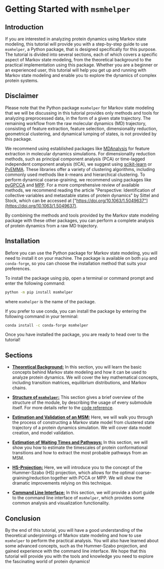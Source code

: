 # Getting Started with `msmhelper`

## Introduction
If you are interested in analyzing protein dynamics using Markov state modeling, this tutorial will provide you with a step-by-step guide to use `msmhelper`, a Python package, that is designed specifically for this purpose. The tutorial is divided into several sections, each of which covers a specific aspect of Markov state modeling, from the theoretical background to the practical implementation using this package. Whether you are a beginner or an experienced user, this tutorial will help you get up and running with Markov state modeling and enable you to explore the dynamics of complex protein systems.


## Disclaimer
Please note that the Python package `msmhelper` for Markov state modeling that we will be discussing in this tutorial provides only methods and tools for analyzing preprocessed data, in the form of a given state trajectory. The remaining workflow from the raw molecular dynamics (MD) trajectory, consisting of feature extraction, feature selection, dimensionality reduction, geometrical clustering, and dynamical lumping of states, is not provided by this package.

We recommend using established packages like [MDAnalysis](https://www.mdanalysis.org/) for feature extraction in molecular dynamics simulations. For dimensionality reduction methods, such as principal component analysis (PCA) or time-lagged independent component analysis (tICA), we suggest using [scikit-learn](https://scikit-learn.org/stable/) or [PyEMMA](http://emma-project.org/latest/). These libraries offer a variety of clustering algorithms, including commonly used methods like $k$-means and hierarchical clustering. To perform dynamical coarse-graining, we recommend using packages like [pyGPCCA](https://pygpcca.readthedocs.io/) and [MPP](https://moldyn.github.io/Clustering). For a more comprehensive review of available methods, we recommend reading the article "Perspective: Identification of collective variables and metastable states of protein dynamics" by Sittel and Stock, which can be accessed at ["https://doi.org/10.1063/1.5049637"](https://doi.org/10.1063/1.5049637).

By combining the methods and tools provided by the Markov state modeling package with these other packages, you can perform a complete analysis of protein dynamics from a raw MD trajectory.

## Installation
Before you can use the Python package for Markov state modeling, you will need to install it on your machine. The package is available on both `pip` and `conda-forge`, so you can choose the installation method that suits your preferences.

To install the package using pip, open a terminal or command prompt and enter the following command:

```bash
python -m pip install msmhelper
```

where `msmhelper` is the name of the package.

If you prefer to use conda, you can install the package by entering the following command in your terminal:

```bash
conda install -c conda-forge msmhelper
```

Once you have installed the package, you are ready to head over to the tutorial!

## Sections
- [**Theoretical Background:**](theory) In this section, you will learn the basic concepts behind Markov state modeling and how it can be used to analyze protein dynamics. We will cover the key mathematical concepts, including transition matrices, equilibrium distributions, and Markov chains.

- [**Structure of `msmhelper`:**](msmhelper) This section gives a brief overview of the structure of the module, by describing the usage of every submodule itself. For more details refer to the [code reference](../reference).

- [**Estimation and Validation of an MSM:**](msm) Here, we will walk you through the process of constructing a Markov state model from clustered state trajectory of a protein dynamics simulation. We will cover data model creation, and model validation.

- [**Estimation of Waiting Times and Pathways:**](msm) In this section, we will show you how to estimate the timescales of protein conformational transitions and how to extract the most probable pathways from an MSM.

- [**HS-Projection:**](hummerszabo) Here, we will introduce you to the concept of the Hummer-Szabo (HS) projection, which allows for the optimal coarse-graining/reduction together with PCCA or MPP. We will show the dramatic improvements relying on this technique.

- [**Command Line Interface:**](cli) In this section, we will provide a short guide to the command line interface of `msmhelper`, which provides some common analysis and visualization functionality.

## Conclusion
By the end of this tutorial, you will have a good understanding of the theoretical underpinnings of Markov state modeling and how to use `msmhelper` to perform the practical analysis. You will also have learned about some advanced concepts, such as the Hummer-Szabo projection, and gained experience with the command line interface. We hope that this tutorial will provide you with the tools and knowledge you need to explore the fascinating world of protein dynamics!
